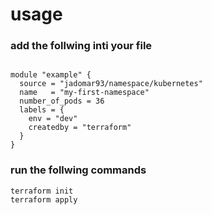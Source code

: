 # usage

### add the follwing inti your file 
```

module "example" {
  source = "jadomar93/namespace/kubernetes"
  name   = "my-first-namespace"
  number_of_pods = 36
  labels = {
    env = "dev"
    createdby = "terraform"
  }
}
```
### run the follwing commands
```
terraform init 
terraform apply
```
